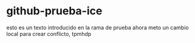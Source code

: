 # github-prueba-ice
esto es un texto introducido en la rama de prueba
ahora meto un cambio local para crear conflicto, tpmhdp
